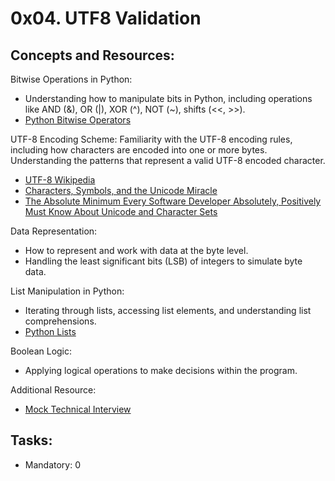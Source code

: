 # 0x04. UTF8 Validation

## Concepts and Resources:
Bitwise Operations in Python:
* Understanding how to manipulate bits in Python, including operations like AND (&), OR (|), XOR (^), NOT (~), shifts (<<, >>).
* [Python Bitwise Operators](https://intranet.alxswe.com/rltoken/BslyYNZlXdyxW3_b0WNOcg)

UTF-8 Encoding Scheme:
Familiarity with the UTF-8 encoding rules, including how characters are encoded into one or more bytes.
Understanding the patterns that represent a valid UTF-8 encoded character.
* [UTF-8 Wikipedia](https://intranet.alxswe.com/rltoken/oqFi6P1hNvp9aSuNv---IQ)
* [Characters, Symbols, and the Unicode Miracle](https://intranet.alxswe.com/rltoken/d--jVK8sBSlhkosu7pFzdw)
* [The Absolute Minimum Every Software Developer Absolutely, Positively Must Know About Unicode and Character Sets](https://intranet.alxswe.com/rltoken/9EwaXVds22dSK3IvF5nNCA)

Data Representation:
* How to represent and work with data at the byte level.
* Handling the least significant bits (LSB) of integers to simulate byte data.

List Manipulation in Python:
* Iterating through lists, accessing list elements, and understanding list comprehensions.
* [Python Lists](https://intranet.alxswe.com/rltoken/TaN91MgmOL80GeOGvmldIw)

Boolean Logic:
* Applying logical operations to make decisions within the program.

Additional Resource:
* [Mock Technical Interview](https://intranet.alxswe.com/rltoken/X1lZqipeyegt8pbQ9aXSFQ)

## Tasks:
* Mandatory: 0
